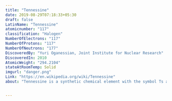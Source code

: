 ```yaml
---
title: "Tennessine"
date: 2019-08-29T07:18:33+05:30
draft: false
LatinName: "Tennessine"
atomicnumber: "117"
classification: "Halogen"
NumberOfElectrons: "117"
NumberOfProtons: "117"
NumberOfNeutrons: "177" 
DiscoveredBy: "Yuri Oganessian, Joint Institute for Nuclear Research" 
DiscoveredIn: 2010
AtomicWeight: "294.2104"
stateAtRoomTemp: Solid
imgurl: "danger.png"
Link: "https://en.wikipedia.org/wiki/Tennessine"
about: "Tennessine is a synthetic chemical element with the symbol Ts and atomic number 117. It is the second-heaviest known element and the penultimate element of the 7th period of the periodic table.The discovery of tennessine was officially announced in Dubna, Russia, by a Russian–American collaboration in April 2010, which makes it the most recently discovered element as of 2019. One of its daughter isotopes was created directly in 2011, partially confirming the results of the experiment. The experiment itself was repeated successfully by the same collaboration in 2012 and by a joint German–American team in May 2014."


---
```



